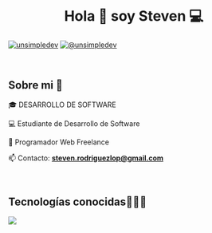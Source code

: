 <h1 align="center">Hola 👋  soy Steven 💻 </h1> 

<p align="left">
  
<a href="https://www.linkedin.com/in/johan-steven-rodriguez-lopez/" target="blank"><img align="center" src="https://img.shields.io/badge/LinkedIn-0077B5?style=for-the-badge&logo=linkedin&logoColor=white" alt="unsimpledev"/></a>
<a href = "mailto:steven.rodriguezlop@gmail.com" target="blank"><img align="center" src="https://img.shields.io/badge/Gmail-D14836?style=for-the-badge&logo=gmail&logoColor=white" alt="@unsimpledev"  /></a>
  </p>
<br>
<h2>Sobre mi 🐙</h2>
<!--Intro start-->

<p align="left">
🎓 DESARROLLO DE SOFTWARE 

💻 Estudiante de Desarrollo de Software 

📝 Programador Web Freelance 

📫 Contacto: **steven.rodriguezlop@gmail.com**
<!--Intro end-->
  </p>
<br>

<h2 >Tecnologías conocidas👨🏻‍💻</h2>
<!--tech stack icons-->
<p align="left">
  <a href="https://skillicons.dev">
    <img src="https://skillicons.dev/icons?i=py,django,js,react,nodejs,vite,css,html,redux,mysql,mongodb,git,github,vscode,bash,linux,ai,ps,materialui,&perline=12" />
  </a>
</p>
<br>


